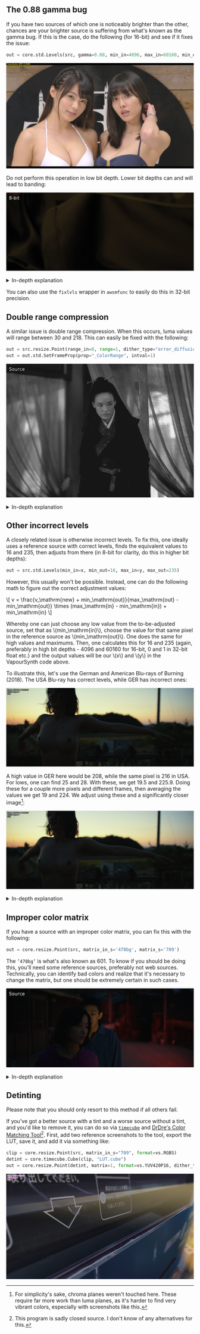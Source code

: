 ## The 0.88 gamma bug

If you have two sources of which one is noticeably brighter than the other, chances are your brighter source is suffering from what's known as the gamma bug.
If this is the case, do the following (for 16-bit) and see if it fixes the issue:

```py
out = core.std.Levels(src, gamma=0.88, min_in=4096, max_in=60160, min_out=4096, max_out=60160, planes=0)
```

<p align="center">
<img src='Pictures/gamma_before.png' onmouseover="this.src='Pictures/gamma_after.png';" onmouseout="this.src='Pictures/gamma_before.png';" />
</p>

Do not perform this operation in low bit depth. Lower bit depths can and will lead to banding:
<p align="center">
<img src='Pictures/gamma_lbd.png' onmouseover="this.src='Pictures/gamma_hbd.png';" onmouseout="this.src='Pictures/gamma_lbd.png';" />
</p>

<details>
<summary>In-depth explanation</summary>
This error seems to stem from Apple software.  <a href="https://vitrolite.wordpress.com/2010/12/31/quicktime_gamma_bug/">This blog post</a> is one of the few mentions of this blug one can find online.

The reason for this is likely that the software unnecessarily tries to convert between NTSC gamma (2.2) and PC gamma (2.5), as \\(\frac{2.2}{2.5}=0.88\\).

To undo this, every value just has to be raised to the power of 0.88, although TV range normalization has to be done:

\\[
v_\mathrm{new} = \left( \frac{v - min_\mathrm{in}}{max_\mathrm{in} - min_\mathrm{in}} \right) ^ {0.88} \times (max_\mathrm{out} - min_\mathrm{out}) + min_\mathrm{out}
\\]

For those curious on how the gamma bug source and source will differ: all values other than 16, 232, 233, 234, and 235 are different, with the largest and most common difference being 10, lasting from 63 until 125.
As an equal number of values can be hit and the operation is usually performed in high bit depth, significant detail loss is unlikely.
However, do note that, no matter the bit depth, this is a lossy process.

</details>

You can also use the `fixlvls` wrapper in `awsmfunc` to easily do this in 32-bit precision.

## Double range compression

A similar issue is double range compression.  When this occurs, luma values will range between 30 and 218.  This can easily be fixed with the following:

```py
out = src.resize.Point(range_in=0, range=1, dither_type="error_diffusion")
out = out.std.SetFrameProp(prop="_ColorRange", intval=1)
```

<p align="center">
<img src='Pictures/double_range_compression0.png' onmouseover="this.src='Pictures/double_range_compression1.png';" onmouseout="this.src='Pictures/double_range_compression0.png';" />
</p>

<details>
<summary>In-depth explanation</summary>
This issue means something or someone during the encoding pipeline assumed the input to be full range despite it already being in limited range.  As the end result usually has to be limited range, this perceived issue is "fixed".

One can also do the exact same in <code>std.Levels</code> actually.  The following math is applied for changing range:

\\[
v_\mathrm{new} = \left( \frac{v - min_\mathrm{in}}{max_\mathrm{in} - min_\mathrm{in}} \right) \times (max_\mathrm{out} - min_\mathrm{out}) + min_\mathrm{out}
\\]

For range compression, the following values are used:
\\[
min_\mathrm{in} = 0 \qquad max_\mathrm{in} = 255 \qquad min_\mathrm{out} = 16 \qquad max_\mathrm{out} = 235
\\]

As the zlib resizers use 32-bit precision to perform this internally, it's easiest to just use those.  However, these will change the file's <code>_ColorRange</code> property, hence the need for <code>std.SetFrameProp</code>. 

</details>

## Other incorrect levels

A closely related issue is otherwise incorrect levels.  To fix this, one ideally uses a reference source with correct levels, finds the equivalent values to 16 and 235, then adjusts from there (in 8-bit for clarity, do this in higher bit depths):

```py
out = src.std.Levels(min_in=x, min_out=16, max_in=y, max_out=235)
```

However, this usually won't be possible.  Instead, one can do the following math to figure out the correct adjustment values:

\\[
v = \frac{v_\mathrm{new} + min_\mathrm{out}}{max_\mathrm{out} - min_\mathrm{out}} \times (max_\mathrm{in} - min_\mathrm{in}) + min_\mathrm{in}
\\]

Whereby one can just choose any low value from the to-be-adjusted source, set that as \\(min_\mathrm{in}\\), choose the value for that same pixel in the reference source as \\(min_\mathrm{out}\\).  One does the same for high values and maximums.  Then, one calculates this for 16 and 235 (again, preferably in high bit depths - 4096 and 60160 for 16-bit, 0 and 1 in 32-bit float etc.) and the output values will be our \\(x\\) and \\(y\\) in the VapourSynth code above.

To illustrate this, let's use the German and American Blu-rays of Burning (2018).  The USA Blu-ray has correct levels, while GER has incorrect ones:

<p align="center">
<img src='Pictures/burning_usa0.png' onmouseover="this.src='Pictures/burning_ger0.png';" onmouseout="this.src='Pictures/burning_usa0.png';" />
</p>

A high value in GER here would be 208, while the same pixel is 216 in USA.  For lows, one can find 25 and 28.  With these, we get 19.5 and 225.9.  Doing these for a couple more pixels and different frames, then averaging the values we get 19 and 224.  We adjust using these and a significantly closer image[^1]:

<p align="center">
<img src='Pictures/burning_ger_fixed0.png' onmouseover="this.src='Pictures/burning_usa0.png';" onmouseout="this.src='Pictures/burning_ger_fixed0.png';" />
</p>

<details>
<summary>In-depth explanation</summary>
Those who have read the previous explanations should recognize this function, as it is the inverse of the function used for level adjustment.  We simply reverse it, set our desired values as \(v_\mathrm{new}\) and calculate.
</details>

## Improper color matrix

If you have a source with an improper color matrix, you can fix this
with the following:

```py
out = core.resize.Point(src, matrix_in_s='470bg', matrix_s='709')
```

The `’470bg’` is what's also known as 601. To know if you should be
doing this, you'll need some reference sources, preferably not web
sources. Technically, you can identify bad colors and realize that it's
necessary to change the matrix, but one should be extremely certain in such cases.

<p align="center">
<img src='Pictures/burning_matrix_before.png' onmouseover="this.src='Pictures/burning_matrix_after.png';" onmouseout="this.src='Pictures/burning_matrix_before.png';" />
</p>

<details>
<summary>In-depth explanation</summary>
Color matrices define how conversion between YCbCr and RGB takes place.  As RGB naturally doesn't have any subsampling, the clip is first converted from 4:2:0 to 4:4:4, then from YCbCr to RGB, then the process is reverted.  During the YCbCr to RGB conversion, we assume Rec.601 matrix coefficients, while during the conversion back, we specify Rec.709.

The reason why it's difficult to know whether the incorrect standard was assumed is because the two cover a similar range of CIE 1931.  The chromaticity diagrams should make this obvious (Rec.2020 included as a reference):

<p align="center">
<img src='Pictures/colorspaces.svg'/>
</p>

</details>

## Detinting

Please note that you should only resort to this method if all others fail.

If you've got a better source with a tint and a worse source without a
tint, and you'd like to remove it, you can do so via [`timecube`](https://github.com/sekrit-twc/timecube) and
[DrDre's Color Matching Tool](https://valeyard.net/2017/03/drdres-color-matching-tool-v1-2.php)[^2]. First, add two reference screenshots
to the tool, export the LUT, save it, and add it via something like:

```py
clip = core.resize.Point(src, matrix_in_s="709", format=vs.RGBS)
detint = core.timecube.Cube(clip, "LUT.cube")
out = core.resize.Point(detint, matrix=1, format=vs.YUV420P16, dither_type="error_diffusion")
```

<p align="center">
<img src='Pictures/detint_before2.png' onmouseover="this.src='Pictures/detint_after2.png';" onmouseout="this.src='Pictures/detint_before2.png';" />
</p>

[^1]: For simplicity's sake, chroma planes weren't touched here.  These require far more work than luma planes, as it's harder to find very vibrant colors, especially with screenshots like this.

[^2]: This program is sadly closed source.  I don't know of any alternatives for this.
